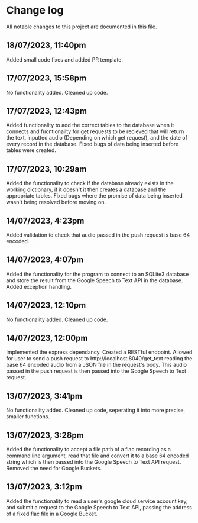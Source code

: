 # Change log

All notable changes to this project are documented in this file.

## 18/07/2023, 11:40pm
Added small code fixes and added PR template.

## 17/07/2023, 15:58pm
No functionality added. Cleaned up code.

## 17/07/2023, 12:43pm
Added functionality to add the correct tables to the database when it connects and fucntionailty for get requests to be recieved that will return the text, inputted audio (Depending on which get request), and the date of every record in the database. Fixed bugs of data being inserted before tables were created.

## 17/07/2023, 10:29am
Added the functionality to check if the database already exists in the working dictionary, if it doesn't it then creates a database and the appropriate tables. Fixed bugs where the promise of data being inserted wasn't being resolved before moving on.

## 14/07/2023, 4:23pm
Added validation to check that audio passed in the push request is base 64 encoded.

## 14/07/2023, 4:07pm
Added the functionality for the program to connect to an SQLite3 database and store the result from the Google Speech to Text API in the database. Added exception handling.

## 14/07/2023, 12:10pm
No functionality added. Cleaned up code.

## 14/07/2023, 12:00pm
Implemented the express dependancy. Created a RESTful endpoint. Allowed for user to send a push request to http://localhost:8040/get_text reading the base 64 encoded audio from a JSON file in the request's body. This audio passed in the push request is then passed into the Google Speech to Text request.

## 13/07/2023, 3:41pm
No functionality added. Cleaned up code, seperating it into more precise, smaller functions.

## 13/07/2023, 3:28pm
Added the functionality to accept a file path of a flac recording as a command line argument, read that file and convert it to a base 64 encoded string which is then passed into the Google Speech to Text API request. Removed the need for Google Buckets.

## 13/07/2023, 3:12pm
Added the functionality to read a user's google cloud service account key, and submit a request to the Google Speech to Text API, passing the address of a fixed flac file in a Google Bucket.